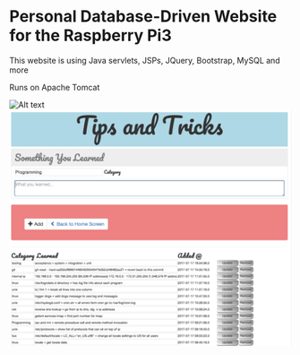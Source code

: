 # Personal Database-Driven Website for the Raspberry Pi3


This website is using Java servlets, JSPs, JQuery, Bootstrap, MySQL and more

Runs on Apache Tomcat

![Alt text](/welcome.png?raw=true)
![Alt text](/tips.png?raw=true)

